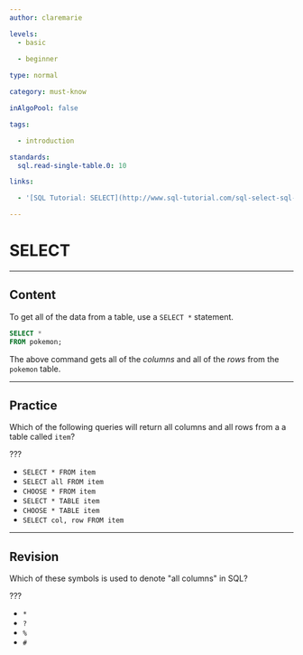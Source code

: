 ```yaml
---
author: claremarie

levels:
  - basic
  
  - beginner

type: normal

category: must-know

inAlgoPool: false

tags:

  - introduction

standards:
  sql.read-single-table.0: 10

links:

  - '[SQL Tutorial: SELECT](http://www.sql-tutorial.com/sql-select-sql-tutorial/){website}'

---
```


# SELECT

---
## Content

To get all of the data from a table, use a `SELECT *` statement.

```sql
SELECT *
FROM pokemon;
```

The above command gets all of the *columns* and all of the *rows* from the `pokemon` table.


---
## Practice

Which of the following queries will return all columns and all rows from a a table called `item`?

???

* `SELECT * FROM item`
* `SELECT all FROM item`
* `CHOOSE * FROM item`
* `SELECT * TABLE item`
* `CHOOSE * TABLE item`
* `SELECT col, row FROM item`

---
## Revision

Which of these symbols is used to denote "all columns" in SQL?

???

* `*`
* `?`
* `%`
* `#`
